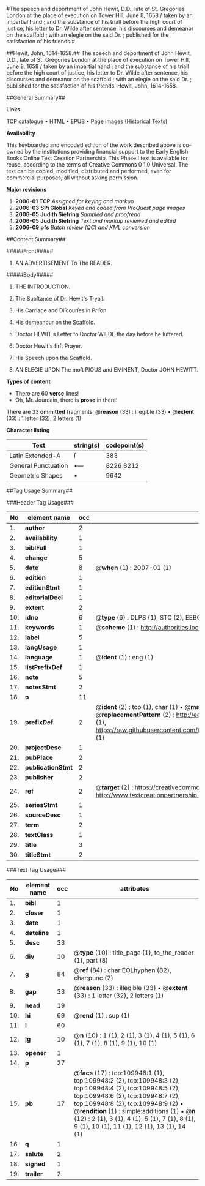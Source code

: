 #The speech and deportment of John Hewit, D.D., late of St. Gregories London at the place of execution on Tower Hill, June 8, 1658 / taken by an impartial hand ; and the substance of his triall before the high court of justice, his letter to Dr. Wilde after sentence, his discourses and demeanor on the scaffold ; with an elegie on the said Dr. ; published for the satisfaction of his friends.#

##Hewit, John, 1614-1658.##
The speech and deportment of John Hewit, D.D., late of St. Gregories London at the place of execution on Tower Hill, June 8, 1658 / taken by an impartial hand ; and the substance of his triall before the high court of justice, his letter to Dr. Wilde after sentence, his discourses and demeanor on the scaffold ; with an elegie on the said Dr. ; published for the satisfaction of his friends.
Hewit, John, 1614-1658.

##General Summary##

**Links**

[TCP catalogue](http://www.ota.ox.ac.uk/tcp/)  • 
[HTML](http://tei.it.ox.ac.uk/tcp/Texts-HTML/free/A43/A43470.html)  • 
[EPUB](http://tei.it.ox.ac.uk/tcp/Texts-EPUB/free/A43/A43470.epub) • 
[Page images (Historical Texts)](https://data.historicaltexts.jisc.ac.uk/view?pubId=eebo-27064760e&pageId=eebo-27064760e-109948-1)

**Availability**

This keyboarded and encoded edition of the
	       work described above is co-owned by the institutions
	       providing financial support to the Early English Books
	       Online Text Creation Partnership. This Phase I text is
	       available for reuse, according to the terms of Creative
	       Commons 0 1.0 Universal. The text can be copied,
	       modified, distributed and performed, even for
	       commercial purposes, all without asking permission.

**Major revisions**

1. __2006-01__ __TCP__ *Assigned for keying and markup*
1. __2006-03__ __SPi Global__ *Keyed and coded from ProQuest page images*
1. __2006-05__ __Judith Siefring__ *Sampled and proofread*
1. __2006-05__ __Judith Siefring__ *Text and markup reviewed and edited*
1. __2006-09__ __pfs__ *Batch review (QC) and XML conversion*

##Content Summary##

#####Front#####

1. AN ADVERTISEMENT To The READER.

#####Body#####

1. THE INTRODUCTION.

1. The Subſtance of Dr. Hewit's Tryall.

1. His Carriage and Diſcourſes in Priſon.

1. His demeanour on the Scaffold.

1. Doctor HEWIT's Letter to Doctor WILDE the day before he ſuffered.

1. Doctor Hewit's firſt Prayer.

1. His Speech upon the Scaffold.

1. AN ELEGIE UPON The moſt PIOUS and EMINENT, Doctor JOHN HEWITT.

**Types of content**

  * There are 60 **verse** lines!
  * Oh, Mr. Jourdain, there is **prose** in there!

There are 33 **ommitted** fragments! 
 @__reason__ (33) : illegible (33)  •  @__extent__ (33) : 1 letter (32), 2 letters (1)

**Character listing**


|Text|string(s)|codepoint(s)|
|---|---|---|
|Latin Extended-A|ſ|383|
|General Punctuation|•—|8226 8212|
|Geometric Shapes|▪|9642|

##Tag Usage Summary##

###Header Tag Usage###

|No|element name|occ|attributes|
|---|---|---|---|
|1.|__author__|2||
|2.|__availability__|1||
|3.|__biblFull__|1||
|4.|__change__|5||
|5.|__date__|8| @__when__ (1) : 2007-01 (1)|
|6.|__edition__|1||
|7.|__editionStmt__|1||
|8.|__editorialDecl__|1||
|9.|__extent__|2||
|10.|__idno__|6| @__type__ (6) : DLPS (1), STC (2), EEBO-CITATION (1), OCLC (1), VID (1)|
|11.|__keywords__|1| @__scheme__ (1) : http://authorities.loc.gov/ (1)|
|12.|__label__|5||
|13.|__langUsage__|1||
|14.|__language__|1| @__ident__ (1) : eng (1)|
|15.|__listPrefixDef__|1||
|16.|__note__|5||
|17.|__notesStmt__|2||
|18.|__p__|11||
|19.|__prefixDef__|2| @__ident__ (2) : tcp (1), char (1)  •  @__matchPattern__ (2) : ([0-9\-]+):([0-9IVX]+) (1), (.+) (1)  •  @__replacementPattern__ (2) : http://eebo.chadwyck.com/downloadtiff?vid=$1&page=$2 (1), https://raw.githubusercontent.com/textcreationpartnership/Texts/master/tcpchars.xml#$1 (1)|
|20.|__projectDesc__|1||
|21.|__pubPlace__|2||
|22.|__publicationStmt__|2||
|23.|__publisher__|2||
|24.|__ref__|2| @__target__ (2) : https://creativecommons.org/publicdomain/zero/1.0/ (1), http://www.textcreationpartnership.org/docs/. (1)|
|25.|__seriesStmt__|1||
|26.|__sourceDesc__|1||
|27.|__term__|2||
|28.|__textClass__|1||
|29.|__title__|3||
|30.|__titleStmt__|2||


###Text Tag Usage###

|No|element name|occ|attributes|
|---|---|---|---|
|1.|__bibl__|1||
|2.|__closer__|1||
|3.|__date__|1||
|4.|__dateline__|1||
|5.|__desc__|33||
|6.|__div__|10| @__type__ (10) : title_page (1), to_the_reader (1), part (8)|
|7.|__g__|84| @__ref__ (84) : char:EOLhyphen (82), char:punc (2)|
|8.|__gap__|33| @__reason__ (33) : illegible (33)  •  @__extent__ (33) : 1 letter (32), 2 letters (1)|
|9.|__head__|19||
|10.|__hi__|69| @__rend__ (1) : sup (1)|
|11.|__l__|60||
|12.|__lg__|10| @__n__ (10) : 1 (1), 2 (1), 3 (1), 4 (1), 5 (1), 6 (1), 7 (1), 8 (1), 9 (1), 10 (1)|
|13.|__opener__|1||
|14.|__p__|27||
|15.|__pb__|17| @__facs__ (17) : tcp:109948:1 (1), tcp:109948:2 (2), tcp:109948:3 (2), tcp:109948:4 (2), tcp:109948:5 (2), tcp:109948:6 (2), tcp:109948:7 (2), tcp:109948:8 (2), tcp:109948:9 (2)  •  @__rendition__ (1) : simple:additions (1)  •  @__n__ (12) : 2 (1), 3 (1), 4 (1), 5 (1), 7 (1), 8 (1), 9 (1), 10 (1), 11 (1), 12 (1), 13 (1), 14 (1)|
|16.|__q__|1||
|17.|__salute__|2||
|18.|__signed__|1||
|19.|__trailer__|2||
